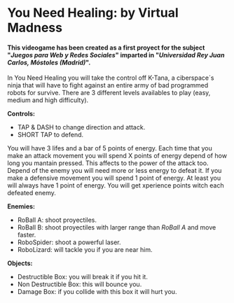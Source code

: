 # You Need Healing: by Virtual Madness

#### This videogame has been created as a first proyect for the subject "_Juegos para Web y Redes Sociales_" imparted in "_Universidad Rey Juan Carlos, Móstoles (Madrid)_".

In You Need Healing you will take the control off K-Tana, a ciberspace´s ninja that will have to fight against an entire army of bad programmed robots for survive.
There are 3 different levels availables to play (easy, medium and high difficulty).

**Controls:**
- TAP & DASH to change direction and attack. 
- SHORT TAP to defend.

You will have 3 lifes and a bar of 5 points of energy. Each time that you make an attack movement you will spend X points of energy depend of how long you mantain pressed. This affects to the power of the attack too. Depend of the enemy you will need more or less energy to defeat it. If you make a defensive movement you will spend 1 point of energy. At least you will always have 1 point of energy.
You will get xperience points witch each defeated enemy.

**Enemies:**
- RoBall A: shoot proyectiles.
- RoBall B: shoot proyectiles with larger range than _RoBall A_ and move faster.
- RoboSpider: shoot a powerful laser.
- RoboLizard: will tackle you if you are near him.

**Objects:**
- Destructible Box: you will break it if you hit it.
- Non Destructible Box: this will bounce you.
- Damage Box: if you collide with this box it will hurt you.
